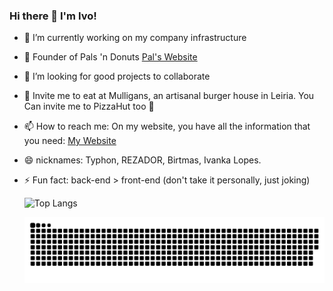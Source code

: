 ### Hi there 👋 I'm Ivo! 

- 🔭 I’m currently working on my company infrastructure
- 🍩 Founder of Pals 'n Donuts [Pal's Website](https://palsndonuts.pt) 
- 👯 I’m looking for good projects to collaborate
- 🍔 Invite me to eat at Mulligans, an artisanal burger house in Leiria. You Can invite me to PizzaHut too 🍕
- 📫 How to reach me: On my website, you have all the information that you need: [My Website](https://ivolopes-developer.github.io/MyResume/)
- 😄 nicknames: Typhon, REZADOR, Birtmas, Ivanka Lopes.
- ⚡ Fun fact: back-end > front-end (don't take it personally, just joking)



  ![Top Langs](https://github-readme-stats.vercel.app/api/top-langs/?username=ivolopes-developer&hide=css,scss,html&theme=tokyonight)



  ![Snake animation](https://github.com/ivolopes-developer/ivolopes-developer/blob/output/github-contribution-grid-snake.svg)
  
